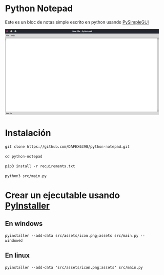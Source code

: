 # Python Notepad
Este es un bloc de notas simple escrito en python usando [PySimpleGUI](https://pypi.org/project/PySimpleGUI/)

![Captura](./images/screenshot.png)

# Instalación
```
git clone https://github.com/DAFEX6390/python-notepad.git

cd python-notepad

pip3 install -r requirements.txt

python3 src/main.py
```

# Crear un ejecutable usando [PyInstaller](https://pypi.org/project/pyinstaller/)

## En windows
```
pyinstaller --add-data src/assets/icon.png;assets src/main.py --windowed
```

## En linux
```
pyinstaller --add-data 'src/assets/icon.png:assets' src/main.py
```